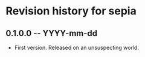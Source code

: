 # Revision history for sepia

## 0.1.0.0 -- YYYY-mm-dd

* First version. Released on an unsuspecting world.
